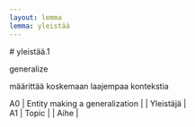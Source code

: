 ```yaml
---
layout: lemma
lemma: yleistää
---
```


<div class="sense">
# <span class="sensename">yleistää.1</span>

<span class="description">generalize</span>

<span class="description">määrittää koskemaan laajempaa kontekstia</span>

A0 | Entity making a generalization |   | Yleistäjä |  
A1 | Topic |   | Aihe |  

</div>

